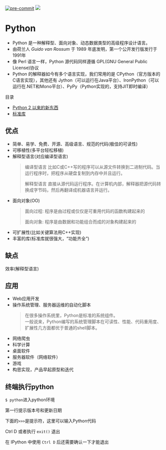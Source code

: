 [![pre-commit](https://img.shields.io/badge/pre--commit-enabled-brightgreen?logo=pre-commit&logoColor=white)](https://github.com/pre-commit/pre-commit)
![](https://img.shields.io/github/repo-size/9527q/python-note.svg?label=Repo%20size&style=flat-square)

Python
======

- Python 是一种解释型、面向对象、动态数据类型的高级程序设计语言。
- 由荷兰人 *Guido van Rossum* 于 1989 年底发明，第一个公开发行版发行于1991年
- 像 Perl 语言一样，Python 源代码同样遵循 GPL(GNU General Public License)协议
- Python 的解释器如今有多个语言实现，我们常用的是 CPython（官方版本的C语言实现），其他还有 Jython（可以运行在Java平台）、IronPython（可以运行在.NET和Mono平台）、PyPy（Python实现的，支持JIT即时编译）

目录
- [Python 2 以来的新东西](./diff23/README.md)
- [标准库](./standard-library/README.md)

## 优点

- 简单、易学、免费、开源、高级语言、规范的代码(极佳的可读性)
- 可移植性(多平台轻松移植)
- 解释型语言(对应编译型语言)
    > 编译型语言 比如C或C++写的程序可以从源文件转换到二进制代码。当运行程序时，把程序从硬盘复制到内存中并且运行。
    >
    > 解释型语言 直接从源代码运行程序。在计算机内部，解释器把源代码转换成字节码，然后再翻译成机器语言并运行。
- 面向对象(OO)
    > 面向过程: 程序是由过程或仅仅是可重用代码的函数构建起来的
    > 
    > 面向对象: 程序是由数据和功能组合而成的对象构建起来的
- 可扩展性(比如关键算法用C++实现)
- 丰富的库(标准库就很强大，“功能齐全”)

## 缺点

效率(解释型语言)

## 应用

- Web应用开发
- 操作系统管理、服务器运维的自动化脚本
    > 在很多操作系统里，Python是标准的系统组件。  
    > 一般说来，Python编写的系统管理脚本在可读性、性能、代码重用度、扩展性几方面都优于普通的shell脚本。
- 网络爬虫
- 科学计算
- 桌面软件
- 服务器软件（网络软件）
- 游戏
- 构思实现，产品早起原型和迭代

## 终端执行python

`$ python`进入python环境

第一行提示版本号和更新日期

下面的`>>>`是提示符，这里可以输入Python代码

Ctrl D 或者执行 `exit()` 退出

在 IPython 中使用 `Ctrl D` 后还需要确认一下才能退出
